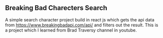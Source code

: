 ## Breaking Bad Charecters Search

A simple search character project build in react js which gets the api data from https://www.breakingbadapi.com/api/ and filters out the result. This is a project which I learned from Brad Traversy channel in youtube.
